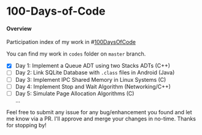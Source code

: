 # 100-Days-of-Code
#### Overview
Participation index of my work in #[100DaysOfCode](https://100daysofcode.com)

You can find my work in ```codes``` folder on ```master``` branch.

- [x] Day 1: Implement a Queue ADT using two Stacks ADTs (C++)     
- [ ] Day 2: Link SQLite Database with ```.class``` files in Android (Java)   
- [ ] Day 3: Implement IPC Shared Memory in Linux Systems (C)    
- [ ] Day 4: Implement Stop and Wait Algorithm (Networking/C++)   
- [ ] Day 5: Simulate Page Allocation Algorithms (C)   
...

Feel free to submit any issue for any bug/enhancement you found and let me know via a PR. I'll approve and merge your changes in no-time. Thanks for stopping by!


